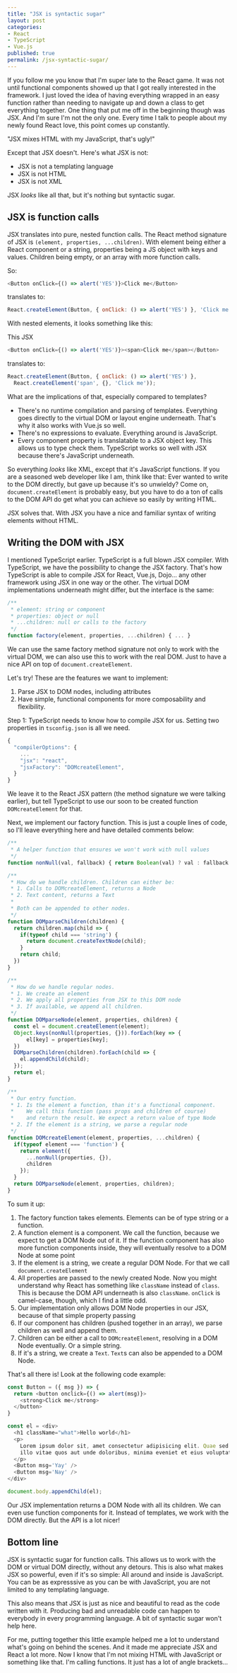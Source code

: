 ```yaml
---
title: "JSX is syntactic sugar"
layout: post
categories:
- React
- TypeScript
- Vue.js
published: true
permalink: /jsx-syntactic-sugar/
---
```


If you follow me you know that I'm super late to the React game. It was not until functional components showed up that I got 
really interested in the framework. I just loved the idea of having everything wrapped in an easy function rather than needing
to navigate up and down a class to get everything together. One thing that put me off in the beginning though was JSX. And I'm
sure I'm not the only one. Every time I talk to people about my newly found React love, this point comes up constantly. 

"JSX mixes HTML with my JavaScript, that's ugly!"

Except that JSX doesn't. Here's what JSX is not:

- JSX is not a templating language
- JSX is not HTML
- JSX is not XML

JSX *looks* like all that, but it's nothing but syntactic sugar.

## JSX is function calls

JSX translates into pure, nested function calls. The React method signature of JSX is `(element, properties, ...children)`. 
With element being either a React component or a string, properties being a JS object with keys and values. Children being empty, or
an array with more function calls.

So:

```javascript
<Button onClick={() => alert('YES')}>Click me</Button>
```

translates to:

```javascript
React.createElement(Button, { onClick: () => alert('YES') }, 'Click me');
```

With nested elements, it looks something like this:

This JSX

```javascript
<Button onClick={() => alert('YES')}><span>Click me</span></Button>
```

translates to:


```javascript
React.createElement(Button, { onClick: () => alert('YES') }, 
  React.createElement('span', {}, 'Click me'));
```

What are the implications of that, especially compared to templates?

- There's no runtime compilation and parsing of templates. Everything goes directly to the virtual DOM or layout engine underneath. 
  That's why it also works with Vue.js so well.
- There's no expressions to evaluate. Everything around is JavaScript.
- Every component property is translatable to a JSX object key. This allows us to type check them. TypeScript works so well with JSX 
  because there's JavaScript underneath.

So everything *looks* like XML, except that it's JavaScript functions. If you are a seasoned web developer like I am, think like that:
Ever wanted to write to the DOM directly, but gave up because it's so unwieldy? Come on, `document.createElement` is probably easy, 
but you have to do a ton of calls to the DOM API do get what you can achieve so easily by writing HTML.

JSX solves that. With JSX you have a nice and familiar syntax of writing elements without HTML. 

## Writing the DOM with JSX

I mentioned TypeScript earlier. TypeScript is a full blown JSX compiler. 
With TypeScript, we have the possibility to change the JSX factory. That's how 
TypeScript is able to compile JSX for React, Vue.js, Dojo... any other framework using JSX in one way or the other. 
The virtual DOM implementations underneath might differ, but the interface is the same:

```javascript
/**
 * element: string or component
 * properties: object or null
 * ...children: null or calls to the factory
 */
function factory(element, properties, ...children) { ... }
```

We can use the same factory method signature not only to work with the virtual DOM, we can also use this to work with the real DOM.
Just to have a nice API on top of `document.createElement`.

Let's try! These are the features we want to implement:

1. Parse JSX to DOM nodes, including attributes
2. Have simple, functional components for more composability and flexibility.

Step 1: TypeScript needs to know how to compile JSX for us. Setting two properties in `tsconfig.json` is all we need.


```javascript
{
  "compilerOptions": {
    ...
    "jsx": "react",
    "jsxFactory": "DOMcreateElement",
  }
}
```

We leave it to the React JSX pattern (the method signature we were talking earlier), but tell TypeScript to use our soon to be 
created function `DOMcreateElement` for that.

Next, we implement our factory function. This is just a couple lines of code, so I'll leave everything here and have 
detailed comments below:

```javascript
/**
 * A helper function that ensures we won't work with null values
 */
function nonNull(val, fallback) { return Boolean(val) ? val : fallback };

/**
 * How do we handle children. Children can either be:
 * 1. Calls to DOMcreateElement, returns a Node
 * 2. Text content, returns a Text
 * 
 * Both can be appended to other nodes.
 */
function DOMparseChildren(children) {
  return children.map(child => {
    if(typeof child === 'string') {
      return document.createTextNode(child);
    }
    return child;
  })
}

/**
 * How do we handle regular nodes.
 * 1. We create an element
 * 2. We apply all properties from JSX to this DOM node
 * 3. If available, we append all children.
 */
function DOMparseNode(element, properties, children) {
  const el = document.createElement(element);
  Object.keys(nonNull(properties, {})).forEach(key => {
      el[key] = properties[key];
  })
  DOMparseChildren(children).forEach(child => {
    el.appendChild(child);
  });
  return el;
}

/**
 * Our entry function.
 * 1. Is the element a function, than it's a functional component.
 *    We call this function (pass props and children of course)
 *    and return the result. We expect a return value of type Node
 * 2. If the element is a string, we parse a regular node
 */
function DOMcreateElement(element, properties, ...children) {
  if(typeof element === 'function') {
    return element({
      ...nonNull(properties, {}),
      children
    });
  }
  return DOMparseNode(element, properties, children);
}
```

To sum it up:

1. The factory function takes elements. Elements can be of type string or a function.
2. A function element is a component. We call the function, because we expect to get a 
   DOM Node out of it. If the function component has also more function components inside, they
   will eventually resolve to a DOM Node at some point
3. If the element is a string, we create a regular DOM Node. For that we call `document.createElement`
4. All properties are passed to the newly created Node. Now you might understand why React has something like
   `className` instead of `class`. This is because the DOM API underneath is also `className`. `onClick` is 
   camel-case, though, which I find a little odd.
5. Our implementation only allows DOM Node properties in our JSX, because of that simple property passing
6. If our component has children (pushed together in an array), we parse children as well and append them.
7. Children can be either a call to `DOMcreateElement`, resolving in a DOM Node eventually. Or a simple string.
8. If it's a string, we create a `Text`. `Text`s can also be appended to a DOM Node.


That's all there is! Look at the following code example:

```javascript
const Button = ({ msg }) => {
  return <button onclick={() => alert(msg)}>
    <strong>Click me</strong>
  </button>
}

const el = <div>
  <h1 className="what">Hello world</h1>
  <p>
    Lorem ipsum dolor sit, amet consectetur adipisicing elit. Quae sed consectetur placeat veritatis 
    illo vitae quos aut unde doloribus, minima eveniet et eius voluptatibus minus aperiam sequi asperiores, odio ad?
  </p>
  <Button msg='Yay' />
  <Button msg='Nay' />
</div>

document.body.appendChild(el);
```

Our JSX implementation returns a DOM Node with all its children. We can even use function components for it.
Instead of templates, we work with the DOM directly. But the API is a lot nicer!

## Bottom line

JSX is syntactic sugar for function calls. This allows us to work with the DOM or virtual DOM directly, without any
detours. This is also what makes JSX so powerful, even if it's so simple: All around and inside is JavaScript. You can
be as expresssive as you can be with JavaScript, you are not limited to any templating language.

This also means that JSX is just as nice and beautiful to read as the code written with it. Producing bad and unreadable
code can happen to everybody in every programming language. A bit of syntactic sugar won't help here.

For me, putting together this little example helped me a lot to understand what's going on behind the scenes. And it made me 
appreciate JSX and React a lot more. Now I know that I'm not mixing HTML with JavaScript or something like that. I'm calling
functions. It just has a lot of angle brackets...
